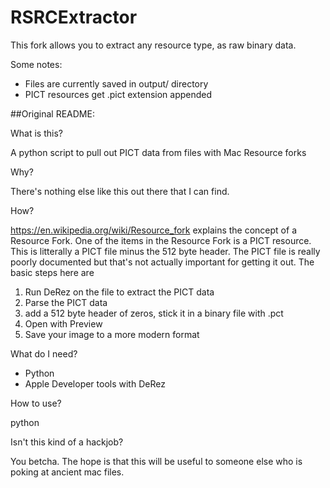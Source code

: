 # RSRCExtractor

This fork allows you to extract any resource type, as raw binary data.

Some notes:

- Files are currently saved in output/ directory
- PICT resources get .pict extension appended

##Original README:

What is this?

A python script to pull out PICT data from files with Mac Resource forks

Why?

There's nothing else like this out there that I can find.

How?

https://en.wikipedia.org/wiki/Resource_fork explains the concept of a
Resource Fork. One of the items in the Resource Fork is a PICT resource.
This is litterally a PICT file minus the 512 byte header. The PICT file
is really poorly documented but that's not actually important for getting
it out. The basic steps here are

1) Run DeRez on the file to extract the PICT data
2) Parse the PICT data
3) add a 512 byte header of zeros, stick it in a binary file with .pct
4) Open with Preview
5) Save your image to a more modern format

What do I need?

- Python
- Apple Developer tools with DeRez

How to use?

python <path to file with resource fork>

Isn't this kind of a hackjob?

You betcha. The hope is that this will be useful to someone else who is
poking at ancient mac files.

